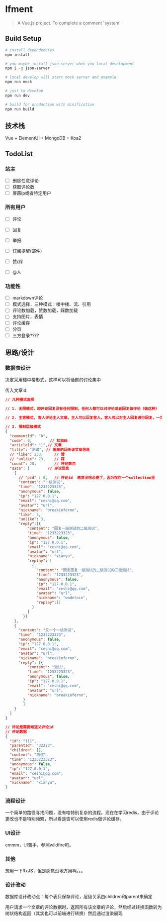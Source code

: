 # lfment

> A Vue.js project. To complete a comment 'system'

## Build Setup

``` bash
# install dependencies
npm install

# you maybe install json-server when you local development
npm i -g json-server

# local develop will start mock server and example
npm run mock

# just to develop
npm run dev

# build for production with minification
npm run build
```

## 技术栈

Vue + ElementUI + MongoDB + Koa2

## TodoList

### 站主

- [ ] 删除任意评论
- [ ] 获取评论数
- [ ] 屏蔽ip或者特定用户

### 所有用户

- [ ] 评论
- [ ] 回复
- [ ] 举报
- [ ] 订阅提醒(邮件)
- [ ] 赞/踩
- [ ] @人


### 功能性

- [ ] markdown评论
- [ ] 模式选择，三种模式：楼中楼、流、引用
- [ ] 评论数加载，赞数加载，踩数加载
- [ ] 支持图片，表情
- [ ] 评论缓存
- [ ] 分页
- [ ] 三方登录????

## 思路/设计

### 数据表设计

决定采用楼中楼形式，这样可以将话题的讨论集中

传入文章id

```JSON
// 几种模式选择

// 1. 无限模式，即评论回复没有任何限制，任何人都可以对评论或者回复做评论（做这种）

// 2. 主客模式, 客人评论主人文章，主人可以回复客人，客人可以对主人回复进行回复，一次循环。但不允许在这过程中出现第三个人插入评论和回复，第三人只能另起对主人文章的评论。

// 3. 限制层级模式
{
  "commentId": "0",
  "code": 0,        // 状态码
  "articleId": "1",// 文章
  "title": "测试", // 简单的回传该文章信息
  // "like": 233,     // 赞
  // "unlike": 23,    // 踩
  "count": 20,        // 评论数目
  "data": [        // 评论信息
    {
      // "pid" : 0,   // 评论id  感觉没啥必要了，因为存在一个collection里
      "content": "一级测试",
      "time": "1233223323",
      "anonymous": false,
      "ip": "127.0.0.1",
      "email": "ceshi@qq.com",
      "avatar": "url",
      "nickname": "breakinferno",
      "like": 3,
      "unlike": 3,
      "reply":[{
          "content": "回复一级测试的二级测试",
          "time": "1233223323",
          "anonymous": false,
          "ip": "127.0.0.1",
          "email": "ceshi@qq.com",
          "avatar": "url",
          "nickname": "xianyu",
          "replay": [
            {
              "content": "回复回复一级测试的二级测试的三级测试",
              "time": "1233223323",
              "anonymous": false,
              "ip": "127.0.0.1",
              "email": "ceshi@qq.com",
              "avatar": "url",
              "nickname": "wodetain",
              "replay":[]
            }
          ]
        }]
    },
    {
      "content": "又一个一级测试",
      "time": "1233223323",
      "anonymous": false,
      "ip": "127.0.0.1",
      "email": "ceshi@qq.com",
      "avatar": "url",
      "nickname": "breakinferno",
      "reply": [{
          "content": "测试",
          "time": "1233223323",
          "anonymous": false,
          "ip": "127.0.0.1",
          "email": "ceshi@qq.com",
          "avatar": "url",
          "nickname": "breakinferno",
        }
        ]
    }
  ]
}

// 评论是需要知道父评论id
// 评论数据
{
  "id": "111",
  "parentId": "32223",
  "children": [],
  "content": "测试",
  "time": "1233223323",
  "anonymous": false,
  "ip": "127.0.0.1",
  "email": "ceshi@qq.com",
  "avatar": "url",
  "nickname": "xianyu",
}

```

### 流程设计

一个简单的路径寻找问题，没有啥特别复杂的流程。现在在学习redis，由于评论更改也不是特别频繁，所以看是否可以使用redis做评论缓存。

### UI设计

emmm，UI苦手，参照wildfire吧。

### 其他

想用一下RxJS，但是感觉没地方用啊。。。

### 设计改动

数据库设计改动点：每个表只保存评论，层级关系由children和parent来确定

用户请求一个文章的评论数据时，返回所有该文章的评论，然后经过转换函数转为树状结构返回（其实也可以前端进行转换）然后通过渲染展现





